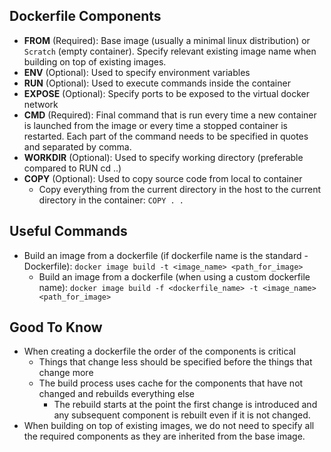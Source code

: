 ## Dockerfile Components
- **FROM** (Required): Base image (usually a minimal linux distribution) or `Scratch` (empty container). Specify relevant existing image name when building on top of existing images.
- **ENV** (Optional): Used to specify environment variables
- **RUN** (Optional): Used to execute commands inside the container
- **EXPOSE** (Optional): Specify ports to be exposed to the virtual docker network
- **CMD** (Required): Final command that is run every time a new container is launched from the image or every time a stopped container is restarted. Each part of the command needs to be specified in quotes and separated by comma.
- **WORKDIR** (Optional): Used to specify working directory (preferable compared to RUN cd ..)
- **COPY** (Optional): Used to copy source code from local to container
    - Copy everything from the current directory in the host to the current directory in the container: `COPY . .`

## Useful Commands
- Build an image from a dockerfile (if dockerfile name is the standard - Dockerfile): `docker image build -t <image_name> <path_for_image>`
    - Build an image from a dockerfile (when using a custom dockerfile name): `docker image build -f <dockerfile_name> -t <image_name> <path_for_image>`

## Good To Know
- When creating a dockerfile the order of the components is critical
    - Things that change less should be specified before the things that change more
    - The build process uses cache for the components that have not changed and rebuilds everything else
        - The rebuild starts at the point the first change is introduced and any subsequent component is rebuilt even if it is not changed.
- When building on top of existing images, we do not need to specify all the required components as they are inherited from the base image.